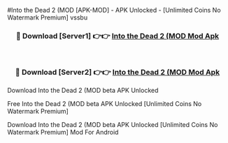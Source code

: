 #Into the Dead 2 (MOD [APK-MOD] - APK Unlocked - [Unlimited Coins No Watermark Premium] vssbu



<div align="center">

<h3>🔴 Download [Server1] 👉👉 <a href="https://momento.my/?title=Into_the_Dead_2_(MOD">Into the Dead 2 (MOD Mod Apk</a></h3><br>

<h3>🔴 Download [Server2] 👉👉 <a href="https://momento.my/?title=Into_the_Dead_2_(MOD">Into the Dead 2 (MOD Mod Apk</a></h3>
</div>



Download Into the Dead 2 (MOD beta APK Unlocked

Free Into the Dead 2 (MOD beta APK Unlocked [Unlimited Coins No Watermark Premium]

Download Into the Dead 2 (MOD beta APK Unlocked [Unlimited Coins No Watermark Premium] Mod For Android
